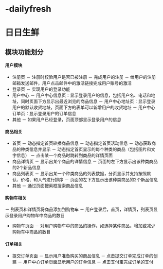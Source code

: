 # -dailyfresh
# 日日生鲜

## 模块功能划分

#### 用户模块

- 注册页
  － 注册时校验用户是否已被注册
  － 完成用户的注册
  － 给用户的注册邮箱发送邮件，用户点击邮件中的激活链接完成用户账号的激活
- 登录页
  － 实现用户的登录功能
- 用户中心
  － 用户中心信息页：显示登录用户的信息，包括用户名、电话和地址，同时页面下方显示出最近浏览的商品信息
  － 用户中心地址页：显示登录用户的默认收货地址，页面下方的表单可以新增用户的收货地址
  － 用户中心订单页：显示登录用户的订单信息
- 其他 － 如果用户已经登录，页面顶部显示登录用户的信息

#### 商品相关

- 首页
  － 动态指定首页轮播商品信息
  － 动态指定首页活动信息
  － 动态获取商品的种类信息并显示
  － 动态指定首页显示的每个种类的商品（包括图片和文字信息）
  － 点击某一个商品时跳转到商品的详情页面
- 商品详情页
  － 显示出某个商品的详情信息
  － 页面的左下方显示出该种类商品的2个新品信息
- 商品列表页
  － 显示出某一个种类商品的列表数据，分页显示并支持按照默认、价格、和人气进行排序
  － 页面的左下方显示出该种类商品的2个新品信息
- 其他
  － 通过页面搜索框搜索商品信息

#### 购物车相关

－ 列表页和详情页将商品添加到购物车
－ 用户登录后，首页，详情页，列表页显示登录用户购物车中商品的数目

- 购物车页面
  － 对用户购物车中的商品的操作，如选择某件商品，增加或减少购物车中商品的数目

#### 订单相关

- 提交订单页面
  － 显示用户准备购买的商品信息
  － 点击提交订单完成订单的创建
  － 用户中心订单页面显示用户的订单信息
  － 点击支付宝完成订单的支付
